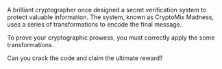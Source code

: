 A brilliant cryptographer once designed a secret verification system to protect valuable information. The system, known as CryptoMix Madness, uses a series of transformations to encode the final message.

To prove your cryptographic prowess, you must correctly apply the some transformations.

Can you crack the code and claim the ultimate reward?
